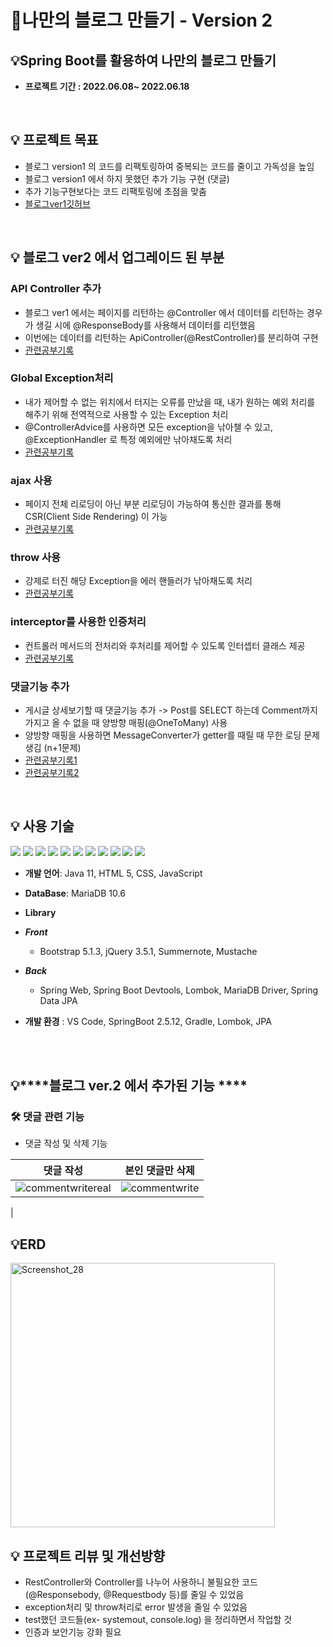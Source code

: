 # 📝나만의 블로그 만들기 - Version 2
##  **💡Spring Boot를 활용하여 나만의 블로그 만들기**

- **프로젝트 기간 : 2022.06.08~ 2022.06.18**
    
<br/>

## 💡 프로젝트 목표
- 블로그 version1 의 코드를 리팩토링하여 중복되는 코드를 줄이고 가독성을 높임
- 블로그 version1 에서 하지 못했던 추가 기능 구현 (댓글)
- 추가 기능구현보다는 코드 리팩토링에 초점을 맞춤
- [블로그ver1깃허브](https://github.com/emperor-juwon/blog_project_version_1)

<br/>

## 💡 블로그 ver2 에서 업그레이드 된 부분
### API Controller 추가

- 블로그 ver1 에서는 페이지를 리턴하는 @Controller 에서 데이터를 리턴하는 경우가 생길 시에 @ResponseBody를 사용해서 데이터를 리턴했음
- 이번에는 데이터를 리턴하는 ApiController(@RestController)를 분리하여 구현
- [관련공부기록](https://blog.naver.com/fwangjuwon/222680204093)

### Global Exception처리 
- 내가 제어할 수 없는 위치에서 터지는 오류를 만났을 때, 내가 원하는 예외 처리를 해주기 위해 전역적으로 사용할 수 있는 Exception 처리
- @ControllerAdvice를 사용하면 모든 exception을 낚아챌 수 있고, @ExceptionHandler 로 특정 예외에만 낚아채도록 처리
- [관련공부기록](https://blog.naver.com/fwangjuwon/222680270814)


### ajax 사용
- 페이지 전체 리로딩이 아닌 부분 리로딩이 가능하여 통신한 결과를 통해 CSR(Client Side Rendering) 이 가능
- [관련공부기록](https://blog.naver.com/fwangjuwon/222754964393)

### throw 사용
- 강제로 터진 해당 Exception을 에러 핸들러가 낚아채도록 처리
- [관련공부기록](https://blog.naver.com/fwangjuwon/222682690840)

### interceptor를 사용한 인증처리
- 컨트롤러 메서드의 전처리와 후처리를 제어할 수 있도록 인터셉터 클래스 제공
- [관련공부기록](https://blog.naver.com/fwangjuwon/222685109976)

### 댓글기능 추가
- 게시글 상세보기할 때 댓글기능 추가
-> Post를 SELECT 하는데 Comment까지 가지고 올 수 없을 때 양방향 매핑(@OneToMany) 사용
- 양방향 매핑을 사용하면 MessageConverter가 getter를 때릴 때 무한 로딩 문제 생김 (n+1문제)
- [관련공부기록1](https://blog.naver.com/fwangjuwon/222686540045)
- [관련공부기록2](https://blog.naver.com/fwangjuwon/222734758279)

<br/>

 ## 💡 사용 기술

<img src="https://img.shields.io/badge/-Java-007396"/>  <img src="https://img.shields.io/badge/-Spring-6DB33F"/>  <img src="https://img.shields.io/badge/-Apach%20Tomcat-F8DC75"/> <img src="https://img.shields.io/badge/-MariaDB-071D49"/> 
<img src="https://img.shields.io/badge/-HTML5-E34F26"/> <img src="https://img.shields.io/badge/-CSS-1572B6"/> <img src="https://img.shields.io/badge/-JavaScript-F7DF1E"/> <img src="https://img.shields.io/badge/-JQuery-0769AD"/> 
<img src="https://img.shields.io/badge/-Github-181717"/> <img src="https://img.shields.io/badge/-Git-F05032"/> <img src="https://img.shields.io/badge/-BootStrap-7952B3"/> 

- **개발 언어**: Java 11, HTML 5, CSS, JavaScript
- **DataBase**: MariaDB 10.6

- **Library**
- ***Front***
    - Bootstrap 5.1.3, jQuery 3.5.1, Summernote, Mustache
- ***Back***
    - Spring Web, Spring Boot Devtools, Lombok, MariaDB Driver, Spring Data JPA
- **개발 환경** : VS Code, SpringBoot 2.5.12, Gradle, Lombok, JPA
<br/>
<br/>
  
## 💡****블로그 ver.2 에서 추가된 기능 ****

### 🛠 ****댓글 관련 기능****
- 댓글 작성 및 삭제 기능

| 댓글 작성| 본인 댓글만 삭제 |
|------|------|
|![commentwritereal](https://user-images.githubusercontent.com/104547351/173788224-13c82241-e3c6-44dd-9bb6-029e32671cc6.gif)|![commentwrite](https://user-images.githubusercontent.com/104547351/173788228-eb4d58f0-5aae-40cd-84d7-fadb45d39ad2.gif)
|
<br/>

## 💡ERD
<img width="423" alt="Screenshot_28" src="https://user-images.githubusercontent.com/104547351/173792144-15834a49-0ce6-4e96-be1d-363e27c6e384.png">


<br/>

## 💡 프로젝트 리뷰 및 개선방향
- RestController와 Controller를 나누어 사용하니 불필요한 코드 (@Responsebody, @Requestbody 등)를 줄일 수 있었음
- exception처리 및 throw처리로 error 발생을 줄일 수 있었음
- test했던 코드들(ex- systemout, console.log) 을 정리하면서 작업할 것
- 인증과 보안기능 강화 필요